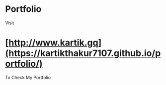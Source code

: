 # Portfolio
Visit <h1>[http://www.kartik.gq](https://kartikthakur7107.github.io/portfolio/)</h1> To Check My Portfolio

